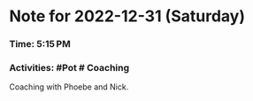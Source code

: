 # Note for 2022-12-31 (Saturday)
### Time: 5:15 PM
### Activities: #Pot  # Coaching 

Coaching with Phoebe and Nick.
